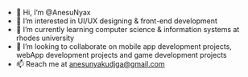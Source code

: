 - 👋 Hi, I’m @AnesuNyax
- 👀 I’m interested in UI/UX designing & front-end development
- 🌱 I’m currently learning computer science & information systems at rhodes university
- 💞️ I’m looking to collaborate on mobile app development projects, webApp development projects and game development projects
- 📫 Reach me at anesunyakudjga@gmail.com

<!---
AnesuNyax/AnesuNyax is a ✨ special ✨ repository because its `README.md` (this file) appears on your GitHub profile.
You can click the Preview link to take a look at your changes.
--->
